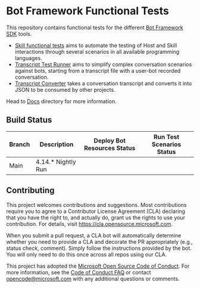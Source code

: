 # Bot Framework Functional Tests

This repository contains functional tests for the different [Bot Framework SDK](https://github.com/microsoft/botframework-sdk) tools.

- [Skill functional tests](Tests/SkillFunctionalTests) aims to automate the testing of Host and Skill interactions through several scenarios in all available programming languages.
- [Transcript Test Runner](Libraries/TranscriptTestRunner) aims to simplify complex conversation scenarios against bots, starting from a transcript file with a user-bot recorded conversation.
- [Transcript Converter](Libraries/TranscriptConverter) takes a conversation transcript and converts it into JSON to be consumed by other projects.

Head to [Docs](./Docs/) directory for more information.

## Build Status

 | Branch | Description | Deploy Bot Resources Status | Run Test Scenarios Status |
 |--------|-------------|-----------------------------|---------------------------|
 | Main | 4.14.* Nightly Run | <!--Badge placeholder--> | <!--Badge placeholder-->|

## Contributing

This project welcomes contributions and suggestions. Most contributions require you to agree to a
Contributor License Agreement (CLA) declaring that you have the right to, and actually do, grant us the rights to use your contribution. For details, visit <https://cla.opensource.microsoft.com>.

When you submit a pull request, a CLA bot will automatically determine whether you need to provide a CLA and decorate the PR appropriately (e.g., status check, comment). Simply follow the instructions provided by the bot. You will only need to do this once across all repos using our CLA.

This project has adopted the [Microsoft Open Source Code of Conduct](https://opensource.microsoft.com/codeofconduct/).
For more information, see the [Code of Conduct FAQ](https://opensource.microsoft.com/codeofconduct/faq/) or contact [opencode@microsoft.com](mailto:opencode@microsoft.com) with any additional questions or comments.

